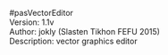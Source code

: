 #pasVectorEditor  
Version: 1.1v  
Author: jokly (Slasten Tikhon FEFU 2015)  
Description: vector graphics editor   
